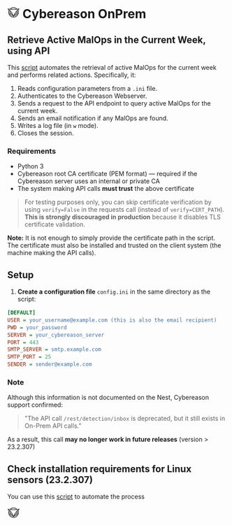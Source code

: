 # ![Cyb](cyb.png) Cybereason OnPrem

## Retrieve Active MalOps in the Current Week, using API
This [script](./getMalops.py) automates the retrieval of active MalOps for the current week and performs related actions. Specifically, it:

1. Reads configuration parameters from a `.ini` file.  
2. Authenticates to the Cybereason Webserver.  
3. Sends a request to the API endpoint to query active MalOps for the current week.  
4. Sends an email notification if any MalOps are found.  
5. Writes a log file (in `w` mode).  
6. Closes the session.

### Requirements

- Python 3  
- Cybereason root CA certificate (PEM format) — required if the Cybereason server uses an internal or private CA  
- The system making API calls **must trust** the above certificate

> For testing purposes only, you can skip certificate verification by using `verify=False` in the requests call (instead of `verify=CERT_PATH`). **This is strongly discouraged in production** because it disables TLS certificate validation.

**Note:** It is not enough to simply provide the certificate path in the script. The certificate must also be installed and trusted on the client system (the machine making the API calls).


## Setup

1. **Create a configuration file** `config.ini` in the same directory as the script:

```ini
[DEFAULT]
USER = your_username@example.com (this is also the email recipient)
PWD = your_password
SERVER = your_cybereason_server
PORT = 443
SMTP_SERVER = smtp.example.com
SMTP_PORT = 25
SENDER = sender@example.com
```

### Note

Although this information is not documented on the Nest, Cybereason support confirmed:

> "The API call `/rest/detection/inbox` is deprecated, but it still exists in On-Prem API calls."

As a result, this call **may no longer work in future releases** (version > 23.2.307) 

## Check installation requirements for Linux sensors (23.2.307)
You can use this [script](./cybereason-sensor-req-check.sh) to automate the process

![Cyb](cyb.png)
